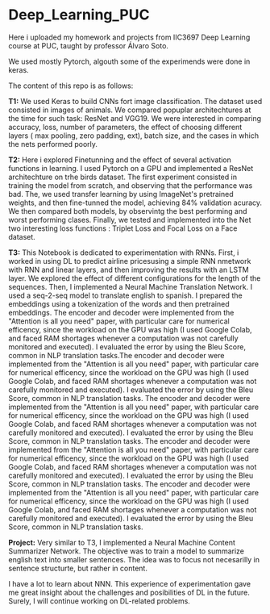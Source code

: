 # Deep_Learning_PUC

Here i uploaded my homework and projects from IIC3697 Deep Learning course at PUC, taught by professor Álvaro Soto.

We used mostly Pytorch, algouth some of the experimends were done in keras.

The content of this repo is as follows:

**T1:** We used Keras to build CNNs fort image classification. The dataset used consisted in images of animals. We compared popuplar architechtures at the time for such task: ResNet and VGG19. We were interested in comparing accuracy, loss, number of parameters, the effect of choosing different layers ( max pooling, zero padding, ext), batch size, and the cases in which the nets performed poorly.

**T2:** Here i explored Finetunning and the effect of several activation functions in learning. I used Pytorch on a GPU and implemented a ResNet architechture on trhe birds dataset. The first experiment consisted in training the model from scratch, and observing that the performance was bad. The, we used transfer learning by using ImageNet's pretrained weights, and then fine-tunned the model, achieving 84% validation acuracy. We then compared both models, by observintg the best performing and worst performing clases. Finally, we tested and implemented into the Net two  interesting loss functions : Triplet Loss and Focal Loss on a Face dataset.

**T3:** This Notebook is dedicated to experimentation with RNNs. First, i worked in using DL to predict airline pricesusing a simple RNN nmetwork with RNN and linear layers, and then improving the results with an LSTM layer. We explored the effect of different configurations for the length of the sequences. Then, I implemented a Neural Machine Translation Network. I used a seq-2-seq model to translate english to spanish. I prepared the embeddings using a tokenization of the words and then pretrained embeddings. The encoder and decoder were implemented from the "Attention is all you need" paper, with particular care for numerical efficency, since the workload on the GPU was high (I used Google Colab, and faced RAM shortages whenever a computation was not carefully monitored and executed). I evaluated the error by using the Bleu Score, common in NLP translation tasks.The encoder and decoder were implemented from the "Attention is all you need" paper, with particular care for numerical efficency, since the workload on the GPU was high (I used Google Colab, and faced RAM shortages whenever a computation was not carefully monitored and executed). I evaluated the error by using the Bleu Score, common in NLP translation tasks. The encoder and decoder were implemented from the "Attention is all you need" paper, with particular care for numerical efficency, since the workload on the GPU was high (I used Google Colab, and faced RAM shortages whenever a computation was not carefully monitored and executed). I evaluated the error by using the Bleu Score, common in NLP translation tasks. The encoder and decoder were implemented from the "Attention is all you need" paper, with particular care for numerical efficency, since the workload on the GPU was high (I used Google Colab, and faced RAM shortages whenever a computation was not carefully monitored and executed). I evaluated the error by using the Bleu Score, common in NLP translation tasks. The encoder and decoder were implemented from the "Attention is all you need" paper, with particular care for numerical efficency, since the workload on the GPU was high (I used Google Colab, and faced RAM shortages whenever a computation was not carefully monitored and executed). I evaluated the error by using the Bleu Score, common in NLP translation tasks.


**Project:** Very similar to T3, I implemented a Neural Machine Content Summarizer Network. The objective was to train a model to summarize english text into smaller sentences. The idea was to focus not necesarilly in sentence structurte,  but rather in content.



I have a lot to learn about NNN. This experience of experimentation gave me great insight about the challenges and posibilities of DL in the future. Surely, I will continue working on DL-related problems.



